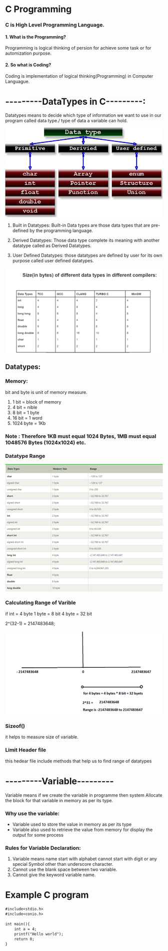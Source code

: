 # C Programming 

### C is High Level Programming Language.

#### 1. What is the Programming?
Programming is logical thinking of persion for achieve some task or for automization purpose.

#### 2. So what is Coding?
Coding is implementation of logical thinking(Programming) in Computer Languague.

# ---------DataTypes in C---------:
Datatypes means to decide which type of information we want to use in our program called data type./ type of data a variable can hold.

![DiffDataype](./Images/DiffDataype.PNG)
 
1. Built in Datatypes: 
Built-in Data types are those data types that are pre-defined by the programming language.

2. Derived Datatypes: 
Those data type complete its meaning with another datatype called as Derived Datatypes.

3. User Defined Datatypes: 
those datatypes are defined by user for its own purpose called user defined datatypes.


![DiffDataTypesInDiffCompliers](./Images/DiffDataTypesInDiffCompliers.PNG)

## Datatypes:
### Memory: 
bit and byte is unit of memory measure.
1. 1 bit = block of memory
2. 4 bit = nible
3. 8 bit = 1 byte
4. 16 bit = 1 word
5. 1024 byte = 1Kb

### Note : Therefore 1KB must equal 1024 Bytes, 1MB must equal 1048576 Bytes (1024x1024) etc.

### Datatype Range
![Datatype Range](./Images/Datatype.PNG)

### Calculating Range of Varible
if int = 4 byte
1 byte = 8 bit 
4 byte = 32 bit

2^(32-1) = 2147483648;

![datatypeRange](./Images/exampleOnDatatypeRange.PNG)


### Sizeof()
it helps to measure size of variable.

### Limit Header file
this hedear file include methods that help us to find range of datatypes


# ---------Variable---------
Variable means if we create the variable in programme then system
Allocate the block for that variable in memory as per its type.

### Why use the variable:
- Variable used to store the value in memory as per its type
- Variable also used to retrieve the value from memory for display the output for some process

### Rules for Variable Declaration:
1. Variable means name start with alphabet cannot start with digit or any special Symbol other than underscore character.
2. Cannot use the blank space between two variable.
3. Cannot give the keyword variable name.

# Example C program
```
#include<stdio.h>
#include<conio.h>

int main(){
    int a = 4;
    printf("Hello world");
    return 0;
}
```